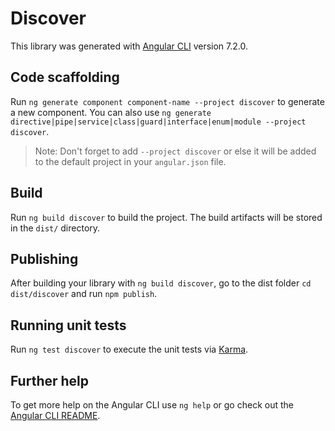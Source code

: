 # Discover

This library was generated with [Angular CLI](https://github.com/angular/angular-cli) version 7.2.0.

## Code scaffolding

Run `ng generate component component-name --project discover` to generate a new component. You can also use `ng generate directive|pipe|service|class|guard|interface|enum|module --project discover`.
> Note: Don't forget to add `--project discover` or else it will be added to the default project in your `angular.json` file. 

## Build

Run `ng build discover` to build the project. The build artifacts will be stored in the `dist/` directory.

## Publishing

After building your library with `ng build discover`, go to the dist folder `cd dist/discover` and run `npm publish`.

## Running unit tests

Run `ng test discover` to execute the unit tests via [Karma](https://karma-runner.github.io).

## Further help

To get more help on the Angular CLI use `ng help` or go check out the [Angular CLI README](https://github.com/angular/angular-cli/blob/master/README.md).
